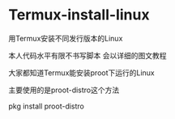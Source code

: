# Termux-install-linux
用Termux安装不同发行版本的Linux

本人代码水平有限不书写脚本 会以详细的图文教程

大家都知道Termux能安装proot下运行的Linux

主要使用的是proot-distro这个方法

pkg install proot-distro

